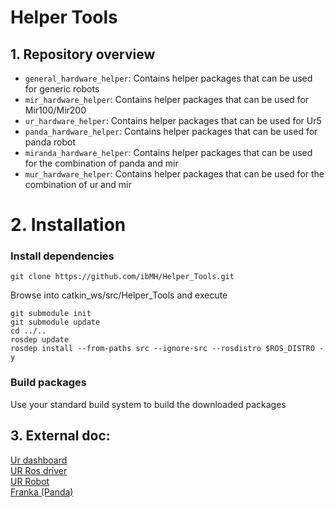 # Helper Tools
## 1. Repository overview
* `general_hardware_helper`: Contains helper packages that can be used for generic robots
* `mir_hardware_helper`: Contains helper packages that can be used for Mir100/Mir200
* `ur_hardware_helper`: Contains helper packages that can be used for Ur5
* `panda_hardware_helper`: Contains helper packages that can be used for panda robot
* `miranda_hardware_helper`: Contains helper packages that can be used for the combination of panda and mir
* `mur_hardware_helper`: Contains helper packages that can be used for the combination of ur and mir

# 2. Installation
### Install dependencies
```
git clone https://github.com/ibMH/Helper_Tools.git
```
Browse into catkin_ws/src/Helper_Tools and execute
```
git submodule init
git submodule update
cd ../..
rosdep update
rosdep install --from-paths src --ignore-src --rosdistro $ROS_DISTRO -y
```
### Build packages
Use your standard build system to build the downloaded packages

## 3. External doc:
[Ur dashboard](https://s3-eu-west-1.amazonaws.com/ur-support-site/15690/Dashboard_Server_CB-Series.pdf)  
[UR Ros driver](https://github.com/UniversalRobots/Universal_Robots_ROS_Driver/tree/64ab483b550a1c079c70162d2d3c2eb21ecde76e)  
[UR Robot](https://github.com/fmauch/universal_robot/tree/3ebf8070ad0869c264fc3df9185fe1865773b2b4)  
[Franka (Panda)](https://frankaemika.github.io/docs/index.html)  

